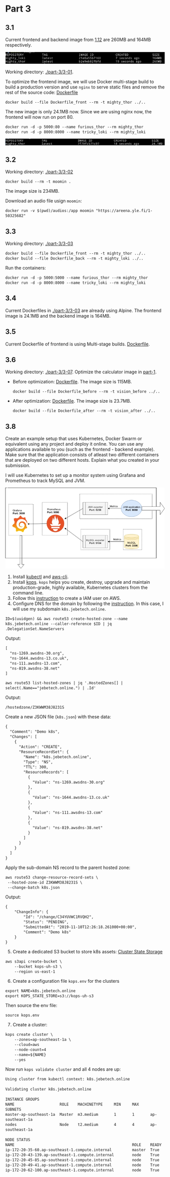 # Part 3

## 3.1

Current frontend and backend image from [1.12](./part-1#112) are 260MB and 164MB respectively.

![301-large-size](./images/301-large-size.jpg)

Working directory: [./part-3/3-01](./part-3/3-01).

To optimize the frontend image, we will use Docker multi-stage build to build a production version and use `nginx` to serve static files and remove the rest of the source code: [Dockerfile](./part-3/3-01/Dockerfile_front)

```
docker build --file Dockerfile_front --rm -t mighty_thor ../..
```

The new image is only 24.1MB now. Since we are using nginx now, the frontend will now run on port 80.

```
docker run -d -p 5000:80 --name furious_thor --rm mighty_thor
docker run -d -p 8000:8000 --name tricky_loki --rm mighty_loki
```

![301-new-thor](./images/301-new-thor.jpg)

## 3.2
Working directory: [./part-3/3-02](./part-3/3-02)

```
docker build --rm -t moomin .
```

The image size is 234MB.

Download an audio file usign `moomin`:

```
docker run -v $(pwd)/audios:/app moomin "https://areena.yle.fi/1-50325682"
```

## 3.3
Working directory: [./part-3/3-03](./part-3/3-03)

```
docker build --file Dockerfile_front --rm -t mighty_thor ../..
docker build --file Dockerfile_back --rm -t mighty_loki ../..
```

Run the containers:

```
docker run -d -p 5000:5000 --name furious_thor --rm mighty_thor
docker run -d -p 8000:8000 --name tricky_loki --rm mighty_loki
```

## 3.4

Current Dockerfiles in [./part-3/3-03](./part-3/3-03) are already using Alpine. The frontend image is 24.1MB and the backend image is 164MB.

## 3.5

Current Dockerfile of frontend is using Multi-stage builds. [Dockerfile](./part-3/3-03/Dockerfile_front).

## 3.6

Working directory: [./part-3/3-07](./part-3/3-07).
Optimize the calculator image in [part-1](./part-1#117).

- Before optimization: [Dockerfile](./part-3/3-07/Dockerfile_before). The image size is 115MB.
    ```
    docker build --file Dockerfile_before --rm -t vision_before ../..
    ```

- After optimization: [Dockerfile](./part-3/3-07/Dockerfile_after). The image size is 23.7MB.
    ```
    docker build --file Dockerfile_after --rm -t vision_after ../..
    ```

## 3.8

Create an example setup that uses Kubernetes, Docker Swarm or equivalent using any project and deploy it online. You can use any applications available to you (such as the frontend - backend example). Make sure that the application consists of atleast two different containers that are deployed on two different hosts. Explain what you created in your submission.

I will use Kubernetes to set up a monitor system using Grafana and Prometheus to track MySQL and JVM.

![Monitor](./images/308-monitor.jpg)


1. Install [kubectl](https://kubernetes.io/docs/tasks/tools/install-kubectl/) and [aws-cli](http://docs.aws.amazon.com/cli/latest/userguide/installing.html).
2. Install [kops](https://kubernetes.io/docs/setup/production-environment/tools/kops/). `kops` helps you create, destroy, upgrade and maintain production-grade, highly available, Kubernetes clusters from the command line.
3. Follow this [instruction](https://github.com/kubernetes/kops/blob/master/docs/getting_started/aws.md) to create a IAM user on AWS.
4. Configure DNS for the domain by following the [instruction](https://github.com/kubernetes/kops/blob/master/docs/getting_started/aws.md#configure-dns). In this case, I will use my subdomain `k8s.jebetech.online`.

```
ID=$(uuidgen) && aws route53 create-hosted-zone --name k8s.jebetech.online --caller-reference $ID | jq .DelegationSet.NameServers
```
Output:
```
[
  "ns-1269.awsdns-30.org",
  "ns-1644.awsdns-13.co.uk",
  "ns-111.awsdns-13.com",
  "ns-819.awsdns-38.net"
]
```

```
aws route53 list-hosted-zones | jq '.HostedZones[] | select(.Name=="jebetech.online.") | .Id'
```
Output:
```
/hostedzone/Z3KWWM38J8231S
```

Create a new JSON file (`k8s.json`) with these data:
```
{
  "Comment": "Demo k8s",
  "Changes": [
    {
      "Action": "CREATE",
      "ResourceRecordSet": {
        "Name": "k8s.jebetech.online",
        "Type": "NS",
        "TTL": 300,
        "ResourceRecords": [
          {
            "Value": "ns-1269.awsdns-30.org"
          },
          {
            "Value": "ns-1644.awsdns-13.co.uk"
          },
          {
            "Value": "ns-111.awsdns-13.com"
          },
          {
            "Value": "ns-819.awsdns-38.net"
          }
        ]
      }
    }
  ]
}
```

Apply the sub-domain NS record to the parent hosted zone:
```
aws route53 change-resource-record-sets \
 --hosted-zone-id Z3KWWM38J8231S \
 --change-batch k8s.json
```

Output:
```
{
    "ChangeInfo": {
        "Id": "/change/C34YUVWC1RVQH2",
        "Status": "PENDING",
        "SubmittedAt": "2019-11-10T12:26:18.261000+00:00",
        "Comment": "Demo k8s"
    }
}
```

5. Create a dedicated S3 bucket to store k8s assets: [Cluster State Storage](https://github.com/kubernetes/kops/blob/master/docs/getting_started/aws.md#cluster-state-storage)
```
aws s3api create-bucket \
    --bucket kops-uh-s3 \
    --region us-east-1
```

6. Create a configuration file `kops.env` for the clusters
```
export NAME=k8s.jebetech.online
export KOPS_STATE_STORE=s3://kops-uh-s3
```

Then source the env file:
```
source kops.env
```

7. Create a cluster:
```
kops create cluster \
    --zones=ap-southeast-1a \
    --cloud=aws
    --node-count=4
    --name=${NAME}
    --yes
```

Now run `kops validate cluster` and all 4 nodes are up:
```
Using cluster from kubectl context: k8s.jebetech.online

Validating cluster k8s.jebetech.online

INSTANCE GROUPS
NAME                    ROLE    MACHINETYPE     MIN     MAX     SUBNETS
master-ap-southeast-1a  Master  m3.medium       1       1       ap-southeast-1a
nodes                   Node    t2.medium       4       4       ap-southeast-1a

NODE STATUS
NAME                                                    ROLE    READY
ip-172-20-35-60.ap-southeast-1.compute.internal         master  True
ip-172-20-43-139.ap-southeast-1.compute.internal        node    True
ip-172-20-45-85.ap-southeast-1.compute.internal         node    True
ip-172-20-49-41.ap-southeast-1.compute.internal         node    True
ip-172-20-62-100.ap-southeast-1.compute.internal        node    True
```


